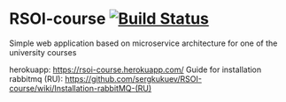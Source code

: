 # RSOI-course [![Build Status](https://travis-ci.org/sergkukuev/RSOI-course.svg?branch=master)](https://travis-ci.org/sergkukuev/RSOI-course)
Simple web application based on microservice architecture for one of the university courses

herokuapp: https://rsoi-course.herokuapp.com/
Guide for installation rabbitmq (RU): https://github.com/sergkukuev/RSOI-course/wiki/Installation-rabbitMQ-(RU)
